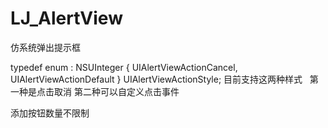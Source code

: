 # LJ_AlertView

仿系统弹出提示框

typedef enum : NSUInteger {
    UIAlertViewActionCancel,
    UIAlertViewActionDefault
} UIAlertViewActionStyle;
目前支持这两种样式  
第一种是点击取消
第二种可以自定义点击事件

添加按钮数量不限制 
